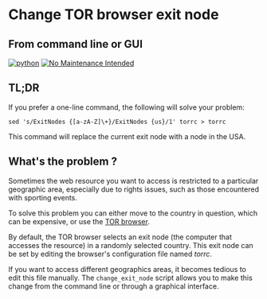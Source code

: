 # Change TOR browser exit node #
## From command line or GUI ##

[![python](https://img.shields.io/badge/Python-3.11-brightgreen)](https://github.com/gillesxr/change_exit_node) [![No Maintenance Intended](http://unmaintained.tech/badge.svg)](http://unmaintained.tech/)

## TL;DR ##
If you prefer a one-line command, the following will solve your problem:

`sed 's/ExitNodes {[a-zA-Z]\+}/ExitNodes {us}/1' torrc > torrc`

This command will replace the current exit node with a node in the USA.

## What's the problem ? ##

Sometimes the web resource you want to access is restricted to a particular geographic area, especially due to rights issues, such as those encountered with sporting events.

To solve this problem you can either move to the country in question, which can be expensive, or use the [TOR browser](https://www.torproject.org).

By default, the TOR browser selects an exit node (the computer that accesses the resource) in a randomly selected country. This exit node can be set by editing the browser's configuration file named *torrc*.

If you want to access different geographics areas, it becomes tedious to edit this file manually. The `change_exit_node` script allows you to make this change from the command line or through a graphical interface.
